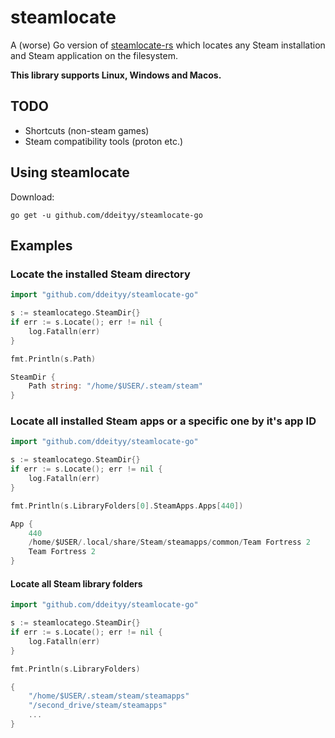 # steamlocate

A (worse) Go version of [steamlocate-rs](https://github.com/WilliamVenner/steamlocate-rs) which locates any Steam installation and Steam application on the filesystem.

**This library supports Linux, Windows and Macos.**

## TODO

* Shortcuts (non-steam games)
* Steam compatibility tools (proton etc.)

## Using steamlocate

Download:

```console
go get -u github.com/ddeityy/steamlocate-go
```

## Examples

### Locate the installed Steam directory

```go
import "github.com/ddeityy/steamlocate-go"

s := steamlocatego.SteamDir{}
if err := s.Locate(); err != nil {
    log.Fatalln(err)
}

fmt.Println(s.Path)
```

```go
SteamDir {
    Path string: "/home/$USER/.steam/steam"
}
```

### Locate all installed Steam apps or a specific one by it's app ID

```go
import "github.com/ddeityy/steamlocate-go"

s := steamlocatego.SteamDir{}
if err := s.Locate(); err != nil {
    log.Fatalln(err)
}

fmt.Println(s.LibraryFolders[0].SteamApps.Apps[440])
```

```go
App {
    440
    /home/$USER/.local/share/Steam/steamapps/common/Team Fortress 2
    Team Fortress 2
}
```

#### Locate all Steam library folders

```go
import "github.com/ddeityy/steamlocate-go"

s := steamlocatego.SteamDir{}
if err := s.Locate(); err != nil {
    log.Fatalln(err)
}

fmt.Println(s.LibraryFolders)
```

```go
{
    "/home/$USER/.steam/steam/steamapps"
    "/second_drive/steam/steamapps"
    ...
}
```
